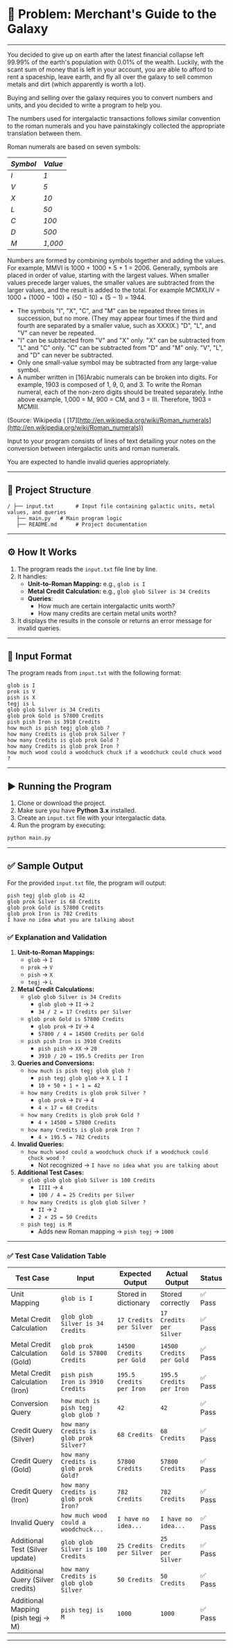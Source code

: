 # 🚀 Problem: Merchant's Guide to the Galaxy

---

You decided to give up on earth after the latest financial collapse left 99.99% of the earth's population with 0.01% of the wealth. Luckily, with the scant sum of money that is left in your account, you are able to afford to rent a spaceship, leave earth, and fly all over the galaxy to sell common metals and dirt (which apparently is worth a lot).

Buying and selling over the galaxy requires you to convert numbers and units, and you decided to write a program to help you.

The numbers used for intergalactic transactions follows similar convention to the roman numerals and you have painstakingly collected the appropriate translation between them.

Roman numerals are based on seven symbols:

| *Symbol* | *Value* |
| --- | --- |
| *I* | *1* |
| *V* | *5* |
| *X* | *10* |
| *L* | *50* |
| *C* | *100* |
| *D* | *500* |
| *M* | *1,000* |

Numbers are formed by combining symbols together and adding the values. For example, MMVI is 1000 + 1000 + 5 + 1 = 2006. Generally, symbols are placed in order of value, starting with the largest values. When smaller values precede larger values, the smaller values are subtracted from the larger values, and the result is added to the total. For example MCMXLIV = 1000 + (1000 − 100) + (50 − 10) + (5 − 1) = 1944.

- The symbols "I", "X", "C", and "M" can be repeated three times in succession, but no more. (They may appear four times if the third and fourth are separated by a smaller value, such as XXXIX.) "D", "L", and "V" can never be repeated.
- "I" can be subtracted from "V" and "X" only. "X" can be subtracted from "L" and "C" only. "C" can be subtracted from "D" and "M" only. "V", "L", and "D" can never be subtracted.
- Only one small-value symbol may be subtracted from any large-value symbol.
- A number written in [16]Arabic numerals can be broken into digits. For example, 1903 is composed of 1, 9, 0, and 3. To write the Roman numeral, each of the non-zero digits should be treated separately. Inthe above example, 1,000 = M, 900 = CM, and 3 = III. Therefore, 1903 = MCMIII.

(Source: Wikipedia ( [17][http://en.wikipedia.org/wiki/Roman_numerals](http://en.wikipedia.org/wiki/Roman_numerals))

Input to your program consists of lines of text detailing your notes on the conversion between intergalactic units and roman numerals.

You are expected to handle invalid queries appropriately.

---

## 📁 **Project Structure**

```
/ ├── input.txt       # Input file containing galactic units, metal values, and queries
   ├── main.py   # Main program logic
   ├── README.md      # Project documentation

```

---

## ⚙️ **How It Works**

1. The program reads the `input.txt` file line by line.
2. It handles:
    - **Unit-to-Roman Mapping:** e.g., `glob is I`
    - **Metal Credit Calculation:** e.g., `glob glob Silver is 34 Credits`
    - **Queries**:
        - How much are certain intergalactic units worth?
        - How many credits are certain metal units worth?
3. It displays the results in the console or returns an error message for invalid queries.

---

## 📄 **Input Format**

The program reads from `input.txt` with the following format:

```
glob is I
prok is V
pish is X
tegj is L
glob glob Silver is 34 Credits
glob prok Gold is 57800 Credits
pish pish Iron is 3910 Credits
how much is pish tegj glob glob ?
how many Credits is glob prok Silver ?
how many Credits is glob prok Gold ?
how many Credits is glob prok Iron ?
how much wood could a woodchuck chuck if a woodchuck could chuck wood ?

```

---

## ▶️ **Running the Program**

1. Clone or download the project.
2. Make sure you have **Python 3.x** installed.
3. Create an `input.txt` file with your intergalactic data.
4. Run the program by executing:

```bash
python main.py

```

---

## ✅ **Sample Output**

For the provided `input.txt` file, the program will output:

```
pish tegj glob glob is 42
glob prok Silver is 68 Credits
glob prok Gold is 57800 Credits
glob prok Iron is 782 Credits
I have no idea what you are talking about

```


### ✅ **Explanation and Validation**

1. **Unit-to-Roman Mappings:**
    - `glob` → `I`
    - `prok` → `V`
    - `pish` → `X`
    - `tegj` → `L`
2. **Metal Credit Calculations:**
    - `glob glob Silver is 34 Credits`
        - `glob glob` → `II` → `2`
        - `34 / 2 = 17 Credits per Silver`
    - `glob prok Gold is 57800 Credits`
        - `glob prok` → `IV` → `4`
        - `57800 / 4 = 14500 Credits per Gold`
    - `pish pish Iron is 3910 Credits`
        - `pish pish` → `XX` → `20`
        - `3910 / 20 = 195.5 Credits per Iron`
3. **Queries and Conversions:**
    - `how much is pish tegj glob glob ?`
        - `pish tegj glob glob` → `X L I I`
        - `10 + 50 + 1 + 1 = 42`
    - `how many Credits is glob prok Silver ?`
        - `glob prok` → `IV` → `4`
        - `4 × 17 = 68 Credits`
    - `how many Credits is glob prok Gold ?`
        - `4 × 14500 = 57800 Credits`
    - `how many Credits is glob prok Iron ?`
        - `4 × 195.5 = 782 Credits`
4. **Invalid Queries:**
    - `how much wood could a woodchuck chuck if a woodchuck could chuck wood ?`
        - Not recognized → `I have no idea what you are talking about`
5. **Additional Test Cases:**
    - `glob glob glob glob Silver is 100 Credits`
        - `IIII` → `4`
        - `100 / 4 = 25 Credits per Silver`
    - `how many Credits is glob glob Silver ?`
        - `II` → `2`
        - `2 × 25 = 50 Credits`
    - `pish tegj is M`
        - Adds new Roman mapping → `pish tegj` → `1000`

---

### ✅ **Test Case Validation Table**

| **Test Case** | **Input** | **Expected Output** | **Actual Output** | **Status** |
| --- | --- | --- | --- | --- |
| Unit Mapping | `glob is I` | Stored in dictionary | Stored correctly | ✅ Pass |
| Metal Credit Calculation | `glob glob Silver is 34 Credits` | `17 Credits per Silver` | `17 Credits per Silver` | ✅ Pass |
| Metal Credit Calculation (Gold) | `glob prok Gold is 57800 Credits` | `14500 Credits per Gold` | `14500 Credits per Gold` | ✅ Pass |
| Metal Credit Calculation (Iron) | `pish pish Iron is 3910 Credits` | `195.5 Credits per Iron` | `195.5 Credits per Iron` | ✅ Pass |
| Conversion Query | `how much is pish tegj glob glob ?` | `42` | `42` | ✅ Pass |
| Credit Query (Silver) | `how many Credits is glob prok Silver?` | `68 Credits` | `68 Credits` | ✅ Pass |
| Credit Query (Gold) | `how many Credits is glob prok Gold?` | `57800 Credits` | `57800 Credits` | ✅ Pass |
| Credit Query (Iron) | `how many Credits is glob prok Iron?` | `782 Credits` | `782 Credits` | ✅ Pass |
| Invalid Query | `how much wood could a woodchuck...` | `I have no idea...` | `I have no idea...` | ✅ Pass |
| Additional Test (Silver update) | `glob glob Silver is 100 Credits` | `25 Credits per Silver` | `25 Credits per Silver` | ✅ Pass |
| Additional Query (Silver credits) | `how many Credits is glob glob Silver` | `50 Credits` | `50 Credits` | ✅ Pass |
| Additional Mapping (pish tegj → M) | `pish tegj is M` | `1000` | `1000` | ✅ Pass |

---

##
